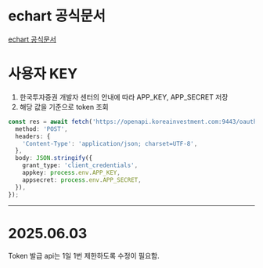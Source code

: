 # echart 공식문서

[echart 공식문서](https://echarts.apache.org/en/option.html#grid.top)

# 사용자 KEY

1. 한국투자증권 개발자 센터의 안내에 따라 APP_KEY, APP_SECRET 저장
2. 해당 값을 기준으로 token 조회

```ts
const res = await fetch('https://openapi.koreainvestment.com:9443/oauth2/tokenP', {
  method: 'POST',
  headers: {
    'Content-Type': 'application/json; charset=UTF-8',
  },
  body: JSON.stringify({
    grant_type: 'client_credentials',
    appkey: process.env.APP_KEY,
    appsecret: process.env.APP_SECRET,
  }),
});
```

---

# 2025.06.03

Token 발급 api는 1일 1번 제한하도록 수정이 필요함.

